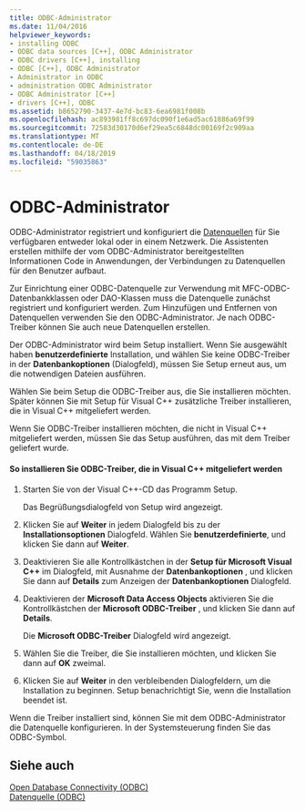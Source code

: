 ```yaml
---
title: ODBC-Administrator
ms.date: 11/04/2016
helpviewer_keywords:
- installing ODBC
- ODBC data sources [C++], ODBC Administrator
- ODBC drivers [C++], installing
- ODBC [C++], ODBC Administrator
- Administrator in ODBC
- administration ODBC Administrator
- ODBC Administrator [C++]
- drivers [C++], ODBC
ms.assetid: b8652790-3437-4e7d-bc83-6ea6981f008b
ms.openlocfilehash: ac893981ff8c697dc090f1e6ad5ac61886a69f99
ms.sourcegitcommit: 72583d30170d6ef29ea5c6848dc00169f2c909aa
ms.translationtype: MT
ms.contentlocale: de-DE
ms.lasthandoff: 04/18/2019
ms.locfileid: "59035863"
---
```

# <a name="odbc-administrator"></a>ODBC-Administrator

ODBC-Administrator registriert und konfiguriert die [Datenquellen](../../data/odbc/data-source-odbc.md) für Sie verfügbaren entweder lokal oder in einem Netzwerk. Die Assistenten erstellen mithilfe der vom ODBC-Administrator bereitgestellten Informationen Code in Anwendungen, der Verbindungen zu Datenquellen für den Benutzer aufbaut.

Zur Einrichtung einer ODBC-Datenquelle zur Verwendung mit MFC-ODBC-Datenbankklassen oder DAO-Klassen muss die Datenquelle zunächst registriert und konfiguriert werden. Zum Hinzufügen und Entfernen von Datenquellen verwenden Sie den ODBC-Administrator. Je nach ODBC-Treiber können Sie auch neue Datenquellen erstellen.

Der ODBC-Administrator wird beim Setup installiert. Wenn Sie ausgewählt haben **benutzerdefinierte** Installation, und wählen Sie keine ODBC-Treiber in der **Datenbankoptionen** (Dialogfeld), müssen Sie Setup erneut aus, um die notwendigen Dateien ausführen.

Wählen Sie beim Setup die ODBC-Treiber aus, die Sie installieren möchten. Später können Sie mit Setup für Visual C++ zusätzliche Treiber installieren, die in Visual C++ mitgeliefert werden.

Wenn Sie ODBC-Treiber installieren möchten, die nicht in Visual C++ mitgeliefert werden, müssen Sie das Setup ausführen, das mit dem Treiber geliefert wurde.

#### <a name="to-install-odbc-drivers-that-ship-with-visual-c"></a>So installieren Sie ODBC-Treiber, die in Visual C++ mitgeliefert werden

1. Starten Sie von der Visual C++-CD das Programm Setup.

   Das Begrüßungsdialogfeld von Setup wird angezeigt.

1. Klicken Sie auf **Weiter** in jedem Dialogfeld bis zu der **Installationsoptionen** Dialogfeld. Wählen Sie **benutzerdefinierte**, und klicken Sie dann auf **Weiter**.

1. Deaktivieren Sie alle Kontrollkästchen in der **Setup für Microsoft Visual C++** im Dialogfeld, mit Ausnahme der **Datenbankoptionen** , und klicken Sie dann auf **Details** zum Anzeigen der **Datenbankoptionen** Dialogfeld.

1. Deaktivieren der **Microsoft Data Access Objects** aktivieren Sie die Kontrollkästchen der **Microsoft ODBC-Treiber** , und klicken Sie dann auf **Details**.

   Die **Microsoft ODBC-Treiber** Dialogfeld wird angezeigt.

1. Wählen Sie die Treiber, die Sie installieren möchten, und klicken Sie dann auf **OK** zweimal.

1. Klicken Sie auf **Weiter** in den verbleibenden Dialogfeldern, um die Installation zu beginnen. Setup benachrichtigt Sie, wenn die Installation beendet ist.

Wenn die Treiber installiert sind, können Sie mit dem ODBC-Administrator die Datenquelle konfigurieren. In der Systemsteuerung finden Sie das ODBC-Symbol.

## <a name="see-also"></a>Siehe auch

[Open Database Connectivity (ODBC)](../../data/odbc/open-database-connectivity-odbc.md)<br/>
[Datenquelle (ODBC)](../../data/odbc/data-source-odbc.md)